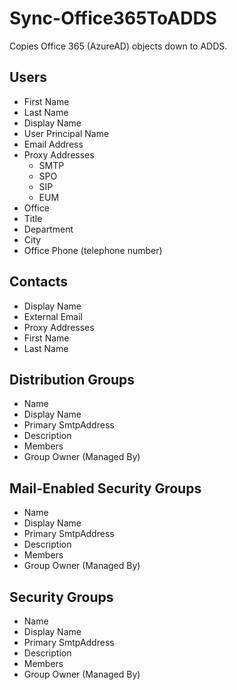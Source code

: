 # Sync-Office365ToADDS
Copies Office 365 (AzureAD) objects down to ADDS. 

## Users
- First Name
- Last Name
- Display Name
- User Principal Name
- Email Address
- Proxy Addresses
  - SMTP
  - SPO
  -   SIP
  -   EUM
- Office
- Title
- Department
- City
- Office Phone (telephone number)
## Contacts
- Display Name
- External Email
- Proxy Addresses
- First Name
- Last Name
## Distribution Groups
- Name
- Display Name
- Primary SmtpAddress
- Description
- Members
- Group Owner (Managed By)
## Mail-Enabled Security Groups
- Name
- Display Name
- Primary SmtpAddress
- Description
- Members
- Group Owner (Managed By)
## Security Groups
- Name
- Display Name
- Primary SmtpAddress
- Description
- Members
- Group Owner (Managed By)
